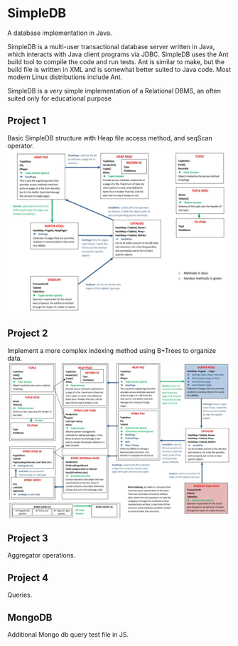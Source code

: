 # SimpleDB 

A database implementation in Java.

SimpleDB is a multi-user transactional database server written in Java, which interacts with Java client programs via JDBC. SimpleDB uses the Ant build tool to compile the code and run tests. Ant is similar to make, but the build file is written in XML and is somewhat better suited to Java code. Most modern Linux distributions include Ant. 

SimpleDB is a very simple implementation of a Relational DBMS, an often suited only for educational purpose

## Project 1
Basic SimpleDB structure with Heap file access method, and seqScan operator.
![Alt text](/Schema1.JPG ) 

## Project 2
Implement a more complex indexing method using B+Trees to organize data. 
![Alt text](/Schema2.JPG )

## Project 3
Aggregator operations.

## Project 4
Queries.

MongoDB
-------------
Additional Mongo db query test file in JS.
